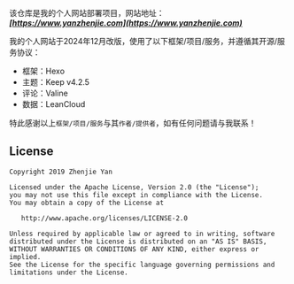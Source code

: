 该仓库是我的个人网站部署项目，网站地址：  
<i><b>[https://www.yanzhenjie.com](https://www.yanzhenjie.com)</b></i>

我的个人网站于2024年12月改版，使用了以下框架/项目/服务，并遵循其开源/服务协议：
- 框架：Hexo
- 主题：Keep v4.2.5
- 评论：Valine
- 数据：LeanCloud

特此感谢以上`框架/项目/服务`与其`作者/提供者`，如有任何问题请与我联系！

## License
```text
Copyright 2019 Zhenjie Yan

Licensed under the Apache License, Version 2.0 (the "License");
you may not use this file except in compliance with the License.
You may obtain a copy of the License at

   http://www.apache.org/licenses/LICENSE-2.0

Unless required by applicable law or agreed to in writing, software
distributed under the License is distributed on an "AS IS" BASIS,
WITHOUT WARRANTIES OR CONDITIONS OF ANY KIND, either express or implied.
See the License for the specific language governing permissions and
limitations under the License.
```